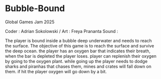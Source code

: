 # Bubble-Bound
Global Games Jam 2025

Coder : Adrian Sokolowski / 
Art : Freya Prananta
Sound : 

The player is bound inside a bubble deep underwater and needs to reach the surface. 
The objective of this game is to reach the surface and survive the deep ocean.
the player has an oxygen bar that indicates their breath, when the bar is depleted the player loses. player can replenish their oxygen by going to the oxygen plant.
while going up the player needs to dodge sharks and piranhas that chases them, mines and crates will fall down on them. if hit the player oxygen will go down by a bit.

